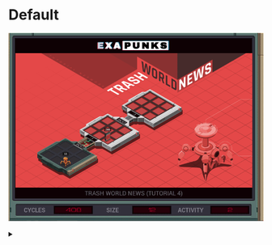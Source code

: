 # Default
![](default.gif)

<details><summary></summary>
<p>

```
LINK 800
GRAB 200
COPY F X
WIPE
LINK 800
MAKE

MARK LOOP
COPY X F
SUBI X 1 X
TEST X < 0
FJMP LOOP


DROP
```
</p>
</details>
